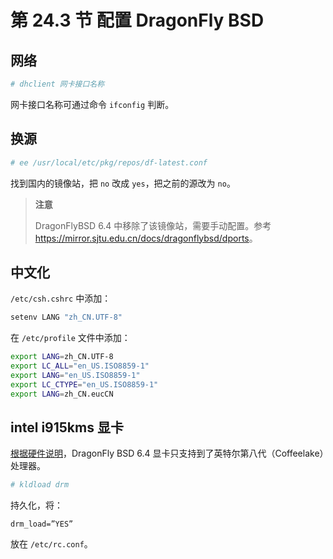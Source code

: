 # 第 24.3 节 配置 DragonFly BSD 


## 网络

```sh
# dhclient 网卡接口名称
```

网卡接口名称可通过命令 `ifconfig` 判断。

## 换源

```sh
# ee /usr/local/etc/pkg/repos/df-latest.conf
```

找到国内的镜像站，把 `no` 改成 `yes`，把之前的源改为 `no`。

>**注意**
>
>DragonFlyBSD 6.4 中移除了该镜像站，需要手动配置。参考 <https://mirror.sjtu.edu.cn/docs/dragonflybsd/dports>。

## 中文化

`/etc/csh.cshrc` 中添加：

```sh
setenv LANG "zh_CN.UTF-8"
```

在 `/etc/profile` 文件中添加：

```sh
export LANG=zh_CN.UTF-8
export LC_ALL="en_US.ISO8859-1"
export LANG="en_US.ISO8859-1"
export LC_CTYPE="en_US.ISO8859-1"
export LANG=zh_CN.eucCN
```

## intel i915kms 显卡

[根据硬件说明](https://www.dragonflybsd.org/docs/supportedhardware)，DragonFly BSD 6.4 显卡只支持到了英特尔第八代（Coffeelake）处理器。

```sh
# kldload drm
```

持久化，将：

```
drm_load=”YES”
```

放在 `/etc/rc.conf`。

